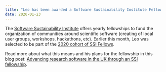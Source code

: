 ```yaml
---
title: "Leo has been awarded a Software Sustainability Institute Fellowship"
date: 2020-01-23
---
```


The [Software Sustainability Institute](https://www.software.ac.uk/) offers
yearly fellowships to fund the organization of communities around scientific
software (creating of local user groups, workshops, hackathons, etc).
Earlier this month, Leo was selected to be part of the
[2020 cohort of SSI Fellows](https://software.ac.uk/blog/2020-01-10-announcing-2020-software-sustainability-institute-fellows).

Read more about what this means and his plans for the fellowship in this blog
post:
[Advancing research software in the UK through an SSI fellowship](https://www.leouieda.com/blog/ssi-fellowship.html).
